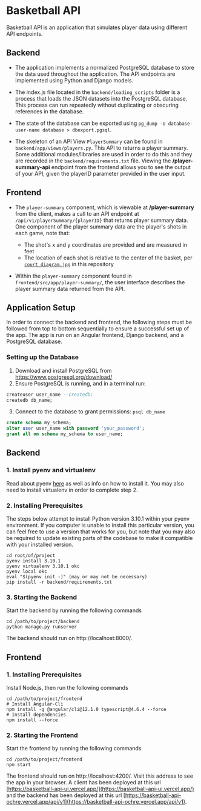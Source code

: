 # Basketball API

Basketball API is an application that simulates player data using different API endpoints.

## Backend

- The application implements a normalized PostgreSQL database to store the data used throughout the application. The API endpoints are implemented using Python and Django models.

- The index.js file located in the `backend/loading_scripts` folder is a process that loads the JSON datasets into the PostgreSQL database. This process can run repeatedly without duplicating or obscuring references in the database.

- The state of the database can be exported using `pg_dump -U database-user-name database > dbexport.pgsql`.

- The skeleton of an API View `PlayerSummary` can be found in `backend/app/views/players.py`. This API to returns a player summary. Some additional modules/libraries are used in order to do this and they are recorded in the `backend/requirements.txt` file. Viewing the **/player-summary-api** endpoint from the frontend allows you to see the output of your API, given the playerID parameter provided in the user input.

## Frontend

- The `player-summary` component, which is viewable at **/player-summary** from the client, makes a call to an API endpoint at `/api/v1/playerSummary/{playerID}` that returns player summary data. One component of the player summary data are the player's shots in each game, note that:

   - The shot's x and y coordinates are provided and are measured in feet
   - The location of each shot is relative to the center of the basket, per [`court_diagram.jpg`](/court_diagram.jpg) in this repository

- Within the `player-summary` component found in `frontend/src/app/player-summary/`, the user interface describes the player summary data returned from the API.

## Application Setup

In order to connect the backend and frontend, the following steps must be followed from top to bottom sequentially to ensure a successful set up of the app. The app is run on an Angular frontend, Django backend, and a PostgreSQL database.

### Setting up the Database

1. Download and install PostgreSQL from https://www.postgresql.org/download/
2. Ensure PostgreSQL is running, and in a terminal run:

```SQL
createuser user_name --createdb;
createdb db_name;
```

3. Connect to the database to grant permissions: `psql db_name`

```SQL
create schema my_schema;
alter user user_name with password 'your_password';
grant all on schema my_schema to user_name;
```

## Backend

### 1. Install pyenv and virtualenv

Read about pyenv [here](https://github.com/pyenv/pyenv) as well as info on how to install it. You may also need to install virtualenv in order to complete step 2.

### 2. Installing Prerequisites
The steps below attempt to install Python version 3.10.1 within your pyenv environment. If you computer is unable to install this particular version, you can feel free to use a version that works for you, but note that you may also be required to update existing parts of the codebase to make it compatible with your installed version.

```
cd root/of/project
pyenv install 3.10.1
pyenv virtualenv 3.10.1 okc
pyenv local okc
eval "$(pyenv init -)" (may or may not be necessary)
pip install -r backend/requirements.txt
```

### 3. Starting the Backend

Start the backend by running the following commands

```
cd /path/to/project/backend
python manage.py runserver
```

The backend should run on http://localhost:8000/.


## Frontend

### 1. Installing Prerequisites
Install Node.js, then run the following commands

```
cd /path/to/project/frontend
# Install Angular-Cli
npm install -g @angular/cli@12.1.0 typescript@4.6.4 --force
# Install dependencies
npm install --force
```

### 2. Starting the Frontend
Start the frontend by running the following commands

```
cd /path/to/project/frontend
npm start
```

The frontend should run on http://localhost:4200/. Visit this address to see the app in your browser. A client has been deployed at this url [https://basketball-api-ui.vercel.app/](https://basketball-api-ui.vercel.app/) and the backend has been deployed at this url [https://basketball-api-ochre.vercel.app/api/v1](https://basketball-api-ochre.vercel.app/api/v1).
